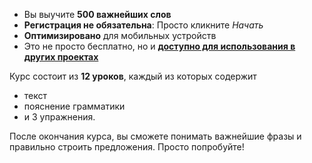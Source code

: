 - Вы выучите  **500 важнейших слов**
- **Регистрация не обязательна**: Просто кликните *Начать*
- **Оптимизировано** для мобильных устройств
- Это не просто бесплатно, но и  **[доступно для использования в других проектах](https://github.com/Esperanto/kurso-zagreba-metodo)**

Курс состоит из  **12 уроков**, каждый из которых содержит

- текст
- пояснение грамматики
- и 3 упражнения.

После окончания курса, вы сможете понимать важнейшие фразы и правильно строить предложения. Просто попробуйте!

